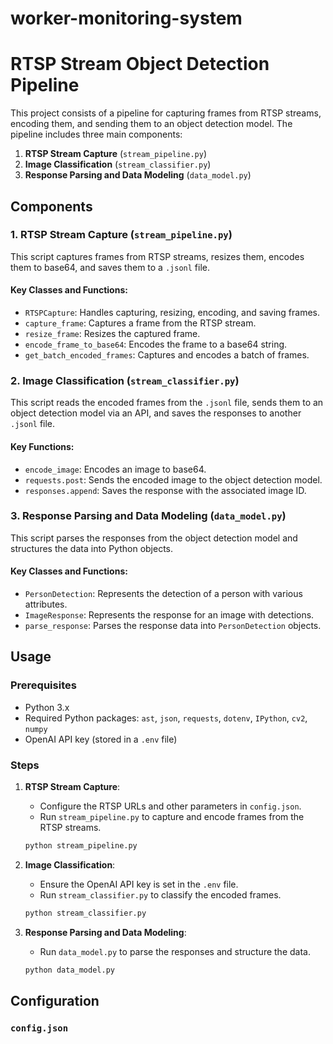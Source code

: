 # worker-monitoring-system

# RTSP Stream Object Detection Pipeline

This project consists of a pipeline for capturing frames from RTSP streams, encoding them, and sending them to an object detection model. The pipeline includes three main components:

1. **RTSP Stream Capture** (`stream_pipeline.py`)
2. **Image Classification** (`stream_classifier.py`)
3. **Response Parsing and Data Modeling** (`data_model.py`)

## Components

### 1. RTSP Stream Capture (`stream_pipeline.py`)

This script captures frames from RTSP streams, resizes them, encodes them to base64, and saves them to a `.jsonl` file.

#### Key Classes and Functions:
- `RTSPCapture`: Handles capturing, resizing, encoding, and saving frames.
- `capture_frame`: Captures a frame from the RTSP stream.
- `resize_frame`: Resizes the captured frame.
- `encode_frame_to_base64`: Encodes the frame to a base64 string.
- `get_batch_encoded_frames`: Captures and encodes a batch of frames.

### 2. Image Classification (`stream_classifier.py`)

This script reads the encoded frames from the `.jsonl` file, sends them to an object detection model via an API, and saves the responses to another `.jsonl` file.

#### Key Functions:
- `encode_image`: Encodes an image to base64.
- `requests.post`: Sends the encoded image to the object detection model.
- `responses.append`: Saves the response with the associated image ID.

### 3. Response Parsing and Data Modeling (`data_model.py`)

This script parses the responses from the object detection model and structures the data into Python objects.

#### Key Classes and Functions:
- `PersonDetection`: Represents the detection of a person with various attributes.
- `ImageResponse`: Represents the response for an image with detections.
- `parse_response`: Parses the response data into `PersonDetection` objects.

## Usage

### Prerequisites

- Python 3.x
- Required Python packages: `ast`, `json`, `requests`, `dotenv`, `IPython`, `cv2`, `numpy`
- OpenAI API key (stored in a `.env` file)

### Steps

1. **RTSP Stream Capture**:
   - Configure the RTSP URLs and other parameters in `config.json`.
   - Run `stream_pipeline.py` to capture and encode frames from the RTSP streams.

   ```bash
   python stream_pipeline.py
   ```

2. **Image Classification**:
   - Ensure the OpenAI API key is set in the `.env` file.
   - Run `stream_classifier.py` to classify the encoded frames.

   ```bash
   python stream_classifier.py
   ```

3. **Response Parsing and Data Modeling**:
   - Run `data_model.py` to parse the responses and structure the data.

   ```bash
   python data_model.py
   ```

## Configuration

### `config.json`
